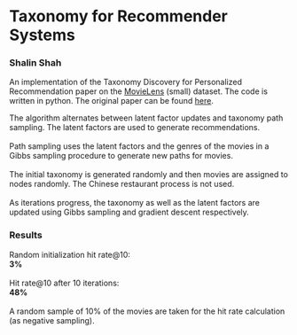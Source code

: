 # Taxonomy for Recommender Systems
### Shalin Shah

An implementation of the Taxonomy Discovery for Personalized Recommendation paper on the <a href="https://grouplens.org/datasets/movielens/" target="_blank">MovieLens</a> (small) dataset. The code is written in python.
The original paper can be found <a href="https://research.google/pubs/pub42499/" target="_blank">here</a>.

The algorithm alternates between latent factor updates and taxonomy path sampling. The latent factors are used to generate recommendations.<br><br>
Path sampling uses the latent factors and the genres of the movies in a Gibbs sampling procedure to generate new paths for movies.<br><br>
The initial taxonomy is generated randomly and then movies are assigned to nodes randomly. The Chinese restaurant process is not used.<br><br>
As iterations progress, the taxonomy as well as the latent factors are updated using Gibbs sampling and gradient descent respectively.

### Results
Random initialization hit rate@10:<br><b>3%</b><br><br>
Hit rate@10 after 10 iterations:<br><b>48%</b><br><br>
A random sample of 10% of the movies are taken for the hit rate calculation (as negative sampling).

